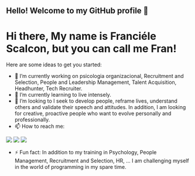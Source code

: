 ## Hello! Welcome to my GitHub profile 👋
# Hi there, My name is Franciéle Scalcon, but you can call me Fran!


Here are some ideas to get you started:

- 🔭 I’m currently working on psicologia organizacional, Recruitment and Selection, People and Leadership Management, Talent Acquisition, Headhunter, Tech Recruiter.
- 🌱 I’m currently learning to live intensely.
- 👯 I’m looking to I seek to develop people, reframe lives, understand others and validate their speech and attitudes. In addition, I am looking for creative, proactive people who want to evolve personally and professionally.
- 📫 How to reach me:
<div>

<a href="https://www.instagram.com/psifranscalcon.oficial/" target="_blank"><img src="https://img.shields.io/badge/-Instagram-%23E4405F?style=for-the-badge&logo=instagram&logoColor=white" target="_blank"></a>
<a href="https://www.linkedin.com/in/franci%C3%A9le-scalcon-490aa21b6/" target="_blank"><img src="https://img.shields.io/badge/-LinkedIn-%230077B5?style=for-the-badge&logo=linkedin&logoColor=white" target="_blank"></a>
<a href = "mailto:franscalconheadhunter@gmail.com"><img src="https://img.shields.io/badge/Gmail-D14836?style=for-the-badge&logo=gmail&logoColor=white" target="_blank"></a>
- ⚡ Fun fact: In addition to my training in Psychology, People Management, Recruitment and Selection, HR, ... I am challenging myself in the world of programming in my spare time.
